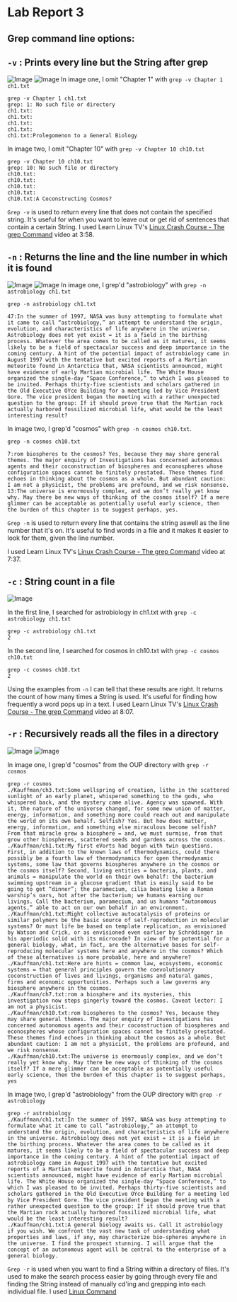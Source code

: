 # Lab Report 3 
## Grep command line options:
  
## `-v` : Prints every line but the String after grep
   ![Image](https://media.discordapp.net/attachments/368995972975558656/1074862583636574248/Screen_Shot_2023-02-13_at_5.19.03_PM.png?width=1840&height=1197)
   ![Image](https://media.discordapp.net/attachments/368995972975558656/1074862583636574248/Screen_Shot_2023-02-13_at_5.19.03_PM.png?width=1840&height=1197)
   In image one, I omit "Chapter 1" with `grep -v Chapter 1 ch1.txt`
   
   ```
   grep -v Chapter 1 ch1.txt   
grep: 1: No such file or directory
ch1.txt:
ch1.txt:
ch1.txt:
ch1.txt:
ch1.txt:Prolegomenon to a General Biology
```
   
   In image two, I omit "Chapter 10" with `grep -v Chapter 10 ch10.txt`
   
   ```
   grep -v Chapter 10 ch10.txt 
grep: 10: No such file or directory
ch10.txt:
ch10.txt:
ch10.txt:
ch10.txt:
ch10.txt:A Coconstructing Cosmos?
```

   `Grep -v` is used to return every line that does not contain the specified string. It's useful for when you want to leave out or get rid of sentences that contain a certain String. 
   I used Learn Linux TV's [Linux Crash Course - The grep Command](https://www.youtube.com/watch?v=Tc_jntovCM0&ab_channel=LearnLinuxTV) video at 3:58.
   
## `-n` : Returns the line and the line number in which it is found
   ![Image](https://media.discordapp.net/attachments/368995972975558656/1074864247709909133/Screen_Shot_2023-02-13_at_5.26.23_PM.png)
   ![Image](https://cdn.discordapp.com/attachments/368995972975558656/1074864247382749184/Screen_Shot_2023-02-13_at_5.25.35_PM.png)
   In image one, I grep'd "astrobiology" with `grep -n astrobiology ch1.txt`
    
```
grep -n astrobiology ch1.txt

47:In the summer of 1997, NASA was busy attempting to formulate what it came to call “astrobiology,” an attempt to understand the origin, evolution, and characteristics of life anywhere in the universe. Astrobiology does not yet exist = it is a field in the birthing process. Whatever the area comes to be called as it matures, it seems likely to be a field of spectacular success and deep importance in the coming century. A hint of the potential impact of astrobiology came in August 1997 with the tentative but excited reports of a Martian meteorite found in Antarctica that, NASA scientists announced, might have evidence of early Martian microbial life. The White House organized the single-day “Space Conference,” to which I was pleased to be invited. Perhaps thirty-five scientists and scholars gathered in the Old Executive OYce Building for a meeting led by Vice President Gore. The vice president began the meeting with a rather unexpected question to the group: If it should prove true that the Martian rock actually harbored fossilized microbial life, what would be the least interesting result? 
```

  In image two, I grep'd "cosmos" with `grep -n cosmos ch10.txt`.
 
``` 
grep -n cosmos ch10.txt  

7:rom biospheres to the cosmos? Yes, because they may share general themes. The major enquiry of Investigations has concerned autonomous agents and their coconstruction of biospheres and econospheres whose configuration spaces cannot be finitely prestated. These themes find echoes in thinking about the cosmos as a whole. But abundant caution: I am not a physicist, the problems are profound, and we risk nonsense.
13:The universe is enormously complex, and we don’t really yet know why. May there be new ways of thinking of the cosmos itself? If a mere glimmer can be acceptable as potentially useful early science, then the burden of this chapter is to suggest perhaps, yes.
```

`Grep -n` is used to return every line that contains the string aswell as the line number that it's on. It's useful to find words in a file and it makes it easier to look for them, given the line number.

I used Learn Linux TV's [Linux Crash Course - The grep Command](https://www.youtube.com/watch?v=Tc_jntovCM0&ab_channel=LearnLinuxTV) video at 7:37.

## `-c` : String count in a file

![Image](https://media.discordapp.net/attachments/368995972975558656/1074868038236643478/Screen_Shot_2023-02-13_at_5.41.05_PM.png)

In the first line, I searched for astrobiology in ch1.txt with `grep -c astrobiology ch1.txt`
  
  ```
  grep -c astrobiology ch1.txt
2
```

In the second line, I searched for cosmos in ch10.txt with `grep -c cosmos ch10.txt` 

```
grep -c cosmos ch10.txt
2
```

Using the examples from `-n` I can tell that these results are right. It returns the count of how many times a String is used. It's useful for finding how frequently a word pops up in a text.
I used Learn Linux TV's [Linux Crash Course - The grep Command](https://www.youtube.com/watch?v=Tc_jntovCM0&ab_channel=LearnLinuxTV) video at 8:07.

## `-r` : Recursively reads all the files in a directory
 
 ![Image](https://cdn.discordapp.com/attachments/368995972975558656/1074872048536526848/Screen_Shot_2023-02-13_at_5.57.12_PM.png)
 ![Image](https://cdn.discordapp.com/attachments/368995972975558656/1074872276534702130/Screen_Shot_2023-02-13_at_5.58.17_PM.png)
 
 In image one, I grep'd "cosmos" from the OUP directory with `grep -r cosmos`
 
 ```
 grep -r cosmos
./Kauffman/ch3.txt:Some wellspring of creation, lithe in the scattered sunlight of an early planet, whispered something to the gods, who whispered back, and the mystery came alive. Agency was spawned. With it, the nature of the universe changed, for some new union of matter, energy, information, and something more could reach out and manipulate the world on its own behalf. Selfish? Yes. But how does matter, energy, information, and something else miraculous become selfish? From that miracle grew a biosphere = and, we must surmise, from that grow other biospheres, scattered seeds and gardens across the cosmos.
./Kauffman/ch1.txt:My first eVorts had begun with twin questions. First, in addition to the known laws of thermodynamics, could there possibly be a fourth law of thermodynamics for open thermodynamic systems, some law that governs biospheres anywhere in the cosmos or the cosmos itself? Second, living entities = bacteria, plants, and animals = manipulate the world on their own behalf: the bacterium swimming upstream in a glucose gradient that is easily said to be going to get “dinner”; the paramecium, cilia beating like a Roman warship’s oars, hot after the bacterium; we humans earning our livings. Call the bacterium, paramecium, and us humans “autonomous agents,” able to act on our own behalf in an environment.
./Kauffman/ch1.txt:Might collective autocatalysis of proteins or similar polymers be the basic source of self-reproduction in molecular systems? Or must life be based on template replication, as envisioned by Watson and Crick, or as envisioned even earlier by Schrödinger in his aperiodic solid with its microcode? In view of the potential for a general biology, what, in fact, are the alternative bases for self-reproducing molecular systems here and anywhere in the cosmos? Which of these alternatives is more probable, here and anywhere?
./Kauffman/ch1.txt:Here are hints = common law, ecosystems, economic systems = that general principles govern the coevolutionary coconstruction of lives and livings, organisms and natural games, firms and economic opportunities. Perhaps such a law governs any biosphere anywhere in the cosmos.
./Kauffman/ch7.txt:rom a biosphere and its mysteries, this investigation now steps gingerly toward the cosmos. Caveat lector: I am not a physicist.
./Kauffman/ch10.txt:rom biospheres to the cosmos? Yes, because they may share general themes. The major enquiry of Investigations has concerned autonomous agents and their coconstruction of biospheres and econospheres whose configuration spaces cannot be finitely prestated. These themes find echoes in thinking about the cosmos as a whole. But abundant caution: I am not a physicist, the problems are profound, and we risk nonsense.
./Kauffman/ch10.txt:The universe is enormously complex, and we don’t really yet know why. May there be new ways of thinking of the cosmos itself? If a mere glimmer can be acceptable as potentially useful early science, then the burden of this chapter is to suggest perhaps, yes
```

In image two, I grep'd "astrobiology" from the OUP directory with `grep -r astrobiology`

```
grep -r astrobiology
./Kauffman/ch1.txt:In the summer of 1997, NASA was busy attempting to formulate what it came to call “astrobiology,” an attempt to understand the origin, evolution, and characteristics of life anywhere in the universe. Astrobiology does not yet exist = it is a field in the birthing process. Whatever the area comes to be called as it matures, it seems likely to be a field of spectacular success and deep importance in the coming century. A hint of the potential impact of astrobiology came in August 1997 with the tentative but excited reports of a Martian meteorite found in Antarctica that, NASA scientists announced, might have evidence of early Martian microbial life. The White House organized the single-day “Space Conference,” to which I was pleased to be invited. Perhaps thirty-five scientists and scholars gathered in the Old Executive OYce Building for a meeting led by Vice President Gore. The vice president began the meeting with a rather unexpected question to the group: If it should prove true that the Martian rock actually harbored fossilized microbial life, what would be the least interesting result? 
./Kauffman/ch1.txt:A general biology awaits us. Call it astrobiology if you wish. We confront the vast new task of understanding what properties and laws, if any, may characterize bio-spheres anywhere in the universe. I find the prospect stunning. I will argue that the concept of an autonomous agent will be central to the enterprise of a general biology.
```

`Grep -r` is used when you want to find a String within a directory of files. It's used to make the search process easier by going through every file and finding the String instead of manually cd'ing and grepping into each individual file. I used [Linux Command](https://linuxcommand.org/lc3_man_pages/grep1.html)


   
   

